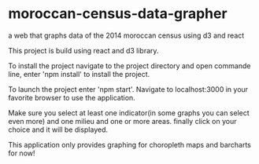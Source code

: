# moroccan-census-data-grapher
a web that graphs data of the 2014 moroccan census using d3 and react

This project is build using react and d3 library.

To install the project navigate to the project directory and open commande line, enter 'npm install' to install the project.

To launch the project enter 'npm start'. Navigate to localhost:3000 in your favorite browser to use the application.

Make sure you select at least one indicator(in some graphs you can select even more) and one milieu and one or more areas. finally click on your choice and it will be displayed.

This application only provides graphing for choropleth maps and barcharts for now!
